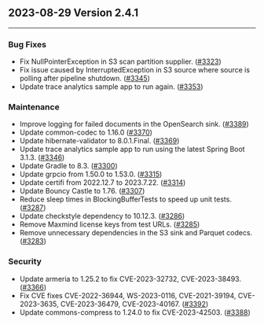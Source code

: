 ## 2023-08-29 Version 2.4.1

---

### Bug Fixes
* Fix NullPointerException in S3 scan partition supplier. ([#3323](https://github.com/opensearch-project/data-prepper/pull/3323))
* Fix issue caused by InterruptedException in S3 source where source is polling after pipeline shutdown. ([#3345](https://github.com/opensearch-project/data-prepper/pull/3345))
* Update trace analytics sample app to run again. ([#3353](https://github.com/opensearch-project/data-prepper/pull/3353))

### Maintenance
* Improve logging for failed documents in the OpenSearch sink. ([#3389](https://github.com/opensearch-project/data-prepper/pull/3389))
* Update common-codec to 1.16.0 ([#3370](https://github.com/opensearch-project/data-prepper/pull/3370))
* Update hibernate-validator to 8.0.1.Final. ([#3369](https://github.com/opensearch-project/data-prepper/pull/3369))
* Update trace analytics sample app to run using the latest Spring Boot 3.1.3. ([#3346](https://github.com/opensearch-project/data-prepper/pull/3346))
* Update Gradle to 8.3. ([#3300](https://github.com/opensearch-project/data-prepper/pull/3300))
* Update grpcio from 1.50.0 to 1.53.0. ([#3315](https://github.com/opensearch-project/data-prepper/pull/3315))
* Update certifi from 2022.12.7 to 2023.7.22. ([#3314](https://github.com/opensearch-project/data-prepper/pull/3314))
* Update Bouncy Castle to 1.76. ([#3307](https://github.com/opensearch-project/data-prepper/pull/3307))
* Reduce sleep times in BlockingBufferTests to speed up unit tests. ([#3287](https://github.com/opensearch-project/data-prepper/pull/3287))
* Update checkstyle dependency to 10.12.3. ([#3286](https://github.com/opensearch-project/data-prepper/pull/3286))
* Remove Maxmind license keys from test URLs. ([#3285](https://github.com/opensearch-project/data-prepper/pull/3285))
* Remove unnecessary dependencies in the S3 sink and Parquet codecs. ([#3283](https://github.com/opensearch-project/data-prepper/pull/3283))

### Security
* Update armeria to 1.25.2 to fix CVE-2023-32732, CVE-2023-38493. ([#3366](https://github.com/opensearch-project/data-prepper/pull/3366))
* Fix CVE fixes CVE-2022-36944, WS-2023-0116, CVE-2021-39194, CVE-2023-3635, CVE-2023-36479, CVE-2023-40167. ([#3392](https://github.com/opensearch-project/data-prepper/pull/3392))
* Update commons-compress to 1.24.0 to fix CVE-2023-42503. ([#3388](https://github.com/opensearch-project/data-prepper/pull/3388))
